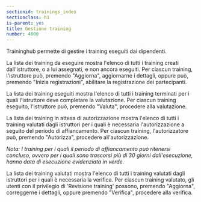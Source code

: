 ```yaml
---
sectionid: trainings_index
sectionclass: h1
is-parent: yes
title: Gestione training
number: 4000
---
```

Traininghub permette di gestire i training eseguiti dai dipendenti.

La lista dei training da eseguire mostra l'elenco di tutti i training creati dall'istruttore, o a lui assegnati, e non ancora eseguiti. Per ciascun training, l'istruttore può, premendo "Aggiorna", aggiornarne i dettagli, oppure può, premendo "Inizia registrazioni", abilitare la registrazione dei partecipanti.

La lista dei training eseguiti mostra l'elenco di tutti i training terminati per i quali l'istruttore deve completare la valutazione. Per ciascun training eseguito, l'istruttore può, premendo "Valuta", procedere alla valutazione.

La lista dei training in attesa di autorizzazione mostra l'elenco di tutti i training valutati dagli istruttori per i quali è necessaria l'autorizzazione a seguito del periodo di affiancamento. Per ciascun training, l'autorizzatore può, premendo "Autorizza", procedere all'autorizzazione.

_Nota: I training per i quali il periodo di affiancamento può ritenersi concluso, ovvero per i quali sono trascorsi più di 30 giorni dall'esecuzione, hanno data di esecuzione evidenziata in verde._

La lista dei training valutati mostra l'elenco di tutti i training valutati dagli istruttori per i quali è necessaria la verifica. Per ciascun training valutato, gli utenti con il privilegio di 'Revisione training' possono, premendo "Aggiorna", correggerne i dettagli, oppure premendo "Verifica", procedere alla verifica.
